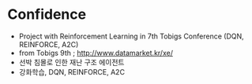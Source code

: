 # Confidence
- Project with Reinforcement Learning in 7th Tobigs Conference (DQN, REINFORCE, A2C)
- from Tobigs 9th ; http://www.datamarket.kr/xe/
- 선박 침몰로 인한 재난 구조 에이전트
- 강화학습, DQN, REINFORCE, A2C
